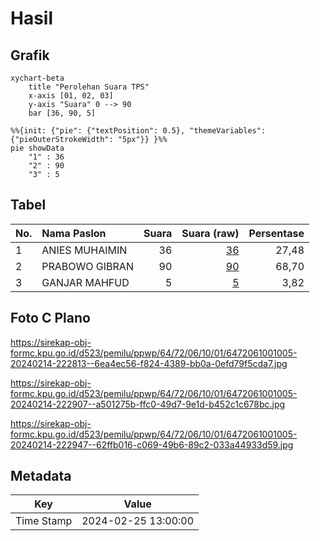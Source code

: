 # Hasil

## Grafik

```mermaid
xychart-beta
    title "Perolehan Suara TPS"
    x-axis [01, 02, 03]
    y-axis "Suara" 0 --> 90
    bar [36, 90, 5]
```

```mermaid
%%{init: {"pie": {"textPosition": 0.5}, "themeVariables": {"pieOuterStrokeWidth": "5px"}} }%%
pie showData
    "1" : 36
    "2" : 90
    "3" : 5
```

## Tabel

| No. | Nama Paslon    | Suara | Suara (raw) | Persentase |
|:--- |:-------------- | -----:| -----------:| ----------:|
| 1   | ANIES MUHAIMIN | 36    | [36][p-1]   | 27,48      |
| 2   | PRABOWO GIBRAN | 90    | [90][p-2]   | 68,70      |
| 3   | GANJAR MAHFUD  | 5     | [5][p-3]    | 3,82       |


[p-1]: https://github.com/gigit-pemilu/pemilu-2024-64-kalimantan-timur/blob/main/pilpres/hitung-suara/sub/64-kalimantan-timur/sub/72-kota-samarinda/sub/06-sungai-kunjang/sub/1001-loa-bakung/sub/005-tps/sub/paslon-1.txt
[p-2]: https://github.com/gigit-pemilu/pemilu-2024-64-kalimantan-timur/blob/main/pilpres/hitung-suara/sub/64-kalimantan-timur/sub/72-kota-samarinda/sub/06-sungai-kunjang/sub/1001-loa-bakung/sub/005-tps/sub/paslon-2.txt
[p-3]: https://github.com/gigit-pemilu/pemilu-2024-64-kalimantan-timur/blob/main/pilpres/hitung-suara/sub/64-kalimantan-timur/sub/72-kota-samarinda/sub/06-sungai-kunjang/sub/1001-loa-bakung/sub/005-tps/sub/paslon-3.txt

## Foto C Plano

https://sirekap-obj-formc.kpu.go.id/d523/pemilu/ppwp/64/72/06/10/01/6472061001005-20240214-222813--6ea4ec56-f824-4389-bb0a-0efd79f5cda7.jpg

https://sirekap-obj-formc.kpu.go.id/d523/pemilu/ppwp/64/72/06/10/01/6472061001005-20240214-222907--a501275b-ffc0-49d7-9e1d-b452c1c678bc.jpg

https://sirekap-obj-formc.kpu.go.id/d523/pemilu/ppwp/64/72/06/10/01/6472061001005-20240214-222947--62ffb016-c069-49b6-89c2-033a44933d59.jpg


## Metadata

| Key        | Value               |
| ---------- | ------------------- |
| Time Stamp | 2024-02-25 13:00:00 |



